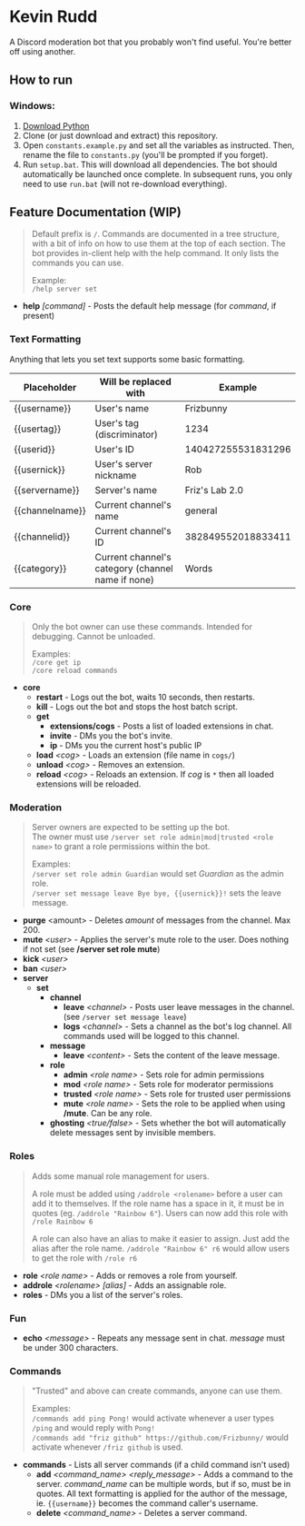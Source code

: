 # Kevin Rudd
A Discord moderation bot that you probably won't find useful. You're better off using another.

## How to run

### Windows:
1. [Download Python](https://www.python.org/downloads/)
2. Clone (or just download and extract) this repository.
3. Open `constants.example.py` and set all the variables as instructed. Then, rename the file to `constants.py` (you'll be prompted if you forget).
4. Run `setup.bat`. This will download all dependencies. The bot should automatically be launched once complete.
In subsequent runs, you only need to use `run.bat` (will not re-download everything).

## Feature Documentation (WIP)
> Default prefix is `/`. Commands are documented in a tree structure, with a bit of info on how to use them at the top of each section.
> The bot provides in-client help with the help command. It only lists the commands you can use.
>
> Example:  
> `/help server set`

* **help** *\[command\]* - Posts the default help message (for *command*, if present)

### Text Formatting
Anything that lets you set text supports some basic formatting.

| Placeholder     | Will be replaced with                             | Example            |
|-----------------|---------------------------------------------------|--------------------|
| {{username}}    | User's name                                       | Frizbunny          |
| {{usertag}}     | User's tag (discriminator)                        | 1234               |
| {{userid}}      | User's ID                                         | 140427255531831296 |
| {{usernick}}    | User's server nickname                            | Rob                |
| {{servername}}  | Server's name                                     | Friz's Lab 2.0     |
| {{channelname}} | Current channel's name                            | general            |
| {{channelid}}   | Current channel's ID                              | 382849552018833411 |
| {{category}}    | Current channel's category (channel name if none) | Words              |



### Core
> Only the bot owner can use these commands. Intended for debugging. Cannot be unloaded.
>
> Examples:  
> `/core get ip`  
> `/core reload commands`

* **core**
  * **restart** - Logs out the bot, waits 10 seconds, then restarts.
  * **kill** - Logs out the bot and stops the host batch script.
  * **get**
    * **extensions/cogs** - Posts a list of loaded extensions in chat.
    * **invite** - DMs you the bot's invite.
    * **ip** - DMs you the current host's public IP
  * **load** *\<cog\>* - Loads an extension (file name in `cogs/`)
  * **unload** *\<cog\>* - Removes an extension.
  * **reload** *\<cog\>* - Reloads an extension. If *cog* is `*` then all loaded extensions will be reloaded.
### Moderation
> Server owners are expected to be setting up the bot.  
> The owner must use `/server set role admin|mod|trusted <role name>` to grant a role permissions within the bot.
> 
> Examples:  
> `/server set role admin Guardian` would set *Guardian* as the admin role.  
> `/server set message leave Bye bye, {{usernick}}!` sets the leave message.

* **purge** \<amount\> - Deletes *amount* of messages from the channel. Max 200.
* **mute** *\<user\>* - Applies the server's mute role to the user. 
Does nothing if not set (see **/server set role mute**)
* **kick** *\<user\>*
* **ban** *\<user\>*
* **server**
  * **set**
    * **channel**
      * **leave** *\<channel\>* - Posts user leave messages in the channel. (see `/server set message leave`)
      * **logs** *\<channel\>* - Sets a channel as the bot's log channel. 
      All commands used will be logged to this channel.
    * **message**
      * **leave** *\<content\>* - Sets the content of the leave message.
    * **role**
      * **admin** *\<role name\>* - Sets role for admin permissions
      * **mod** *\<role name\>* - Sets role for moderator permissions
      * **trusted** *\<role name\>* - Sets role for trusted user permissions
      * **mute** *\<role name\>* - Sets the role to be applied when using **/mute**. Can be any role. 
    * **ghosting** *<true/false>* - Sets whether the bot will automatically delete messages sent by
    invisible members.

### Roles
> Adds some manual role management for users.
>
> A role must be added using `/addrole <rolename>` before a user can add it to themselves.
> If the role name has a space in it, it must be in quotes (eg. `/addrole "Rainbow 6"`).
> Users can now add this role with `/role Rainbow 6`
>
> A role can also have an alias to make it easier to assign. Just add the alias after the role name.
> `/addrole "Rainbow 6" r6` would allow users to get the role with `/role r6`

* **role** *\<role name\>* - Adds or removes a role from yourself.
* **addrole** *\<rolename\>* *\[alias\]* - Adds an assignable role.
* **roles** - DMs you a list of the server's roles.

### Fun
* **echo** *\<message\>* - Repeats any message sent in chat. *message* must be under 300 characters.
### Commands
> "Trusted" and above can create commands, anyone can use them.
>
> Examples:  
> `/commands add ping Pong!` would activate whenever a user types `/ping` and would reply with `Pong!`  
> `/commands add "friz github" https://github.com/Frizbunny/` would activate whenever `/friz github` is used.
* **commands** - Lists all server commands (if a child command isn't used)
  * **add** *\<command_name\> \<reply_message\>* - Adds a command to the server. *command_name* can be multiple words,
  but if so, must be in quotes. All text formatting is applied for the author of the message, ie. `{{username}}`
  becomes the command caller's username.
  * **delete** *\<command_name\>* - Deletes a server command.
